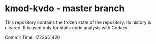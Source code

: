 # kmod-kvdo - master branch

This repository contains the frozen state of the repository.
Its history is cleared. It is used only for static code
analysis with Codacy.

Commit Time: 1722651420